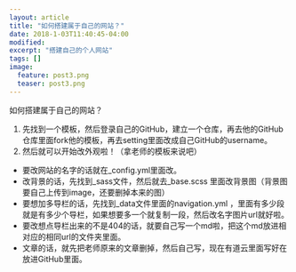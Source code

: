 ```yaml
---
layout: article
title: "如何搭建属于自己的网站？"
date: 2018-1-03T11:40:45-04:00
modified:
excerpt: "搭建自己的个人网站"
tags: []
image: 
  feature: post3.png
  teaser: post3.png
---
```

如何搭建属于自己的网站？
1. 先找到一个模板，然后登录自己的GitHub，建立一个仓库，再去他的GitHub仓库里面fork他的模板，再去setting里面改成自己GitHub的username。
2. 然后就可以开始改外观啦！（拿老师的模板来说吧）
- 要改网站的名字的话就在_config.yml里面改。
- 改背景的话，先找到_sass文件，然后就去_base.scss 里面改背景图（背景图要自己上传到image，还要删掉本来的图）
- 要想加多导栏的话，先找到_data文件里面的navigation.yml ，里面有多少段就是有多少个导栏，如果想要多一个就复制一段，然后改名字图片url就好啦。
- 要改想点导栏出来的不是404的话，就要自己写一个md啦，把这个md放进相对应的相同url的文件夹里面。
- 文章的话，就先把老师原来的文章删掉，然后自己写，现在有道云里面写好在放进GitHub里面。
